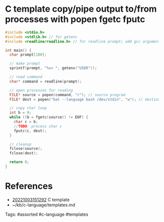 # C template copy/pipe output to/from processes with popen fgetc fputc
```c
#include <stdio.h>
#include <stdlib.h> // for getenv
#include <readline/readline.h> // for readline prompt; add gcc argument -lreadline

int main() {
  char prompt[100];

  // make prompt
  sprintf(prompt, "%s> ", getenv("USER"));

  // read command
  char* command = readline(prompt);

  // open processes for reading
  FILE* source = popen(command, "r"); // source program
  FILE* dest = popen("bat --language bash /dev/stdin", "w"); // destination program to pipe to

  // copy char loop
  int b = 0;
  while ((b = fgetc(source)) != EOF) {
    char c = b;
    //TODO: process char c
    fputc(c, dest);
  }

  // cleanup
  fclose(source);
  fclose(dest);

  return 0;
}
```
# References
- [20221003151292](/zet/20221003151292/README.md) C template
- ~/kb/c-language/templates.md

Tags:
    #assorted #c-language #templates

